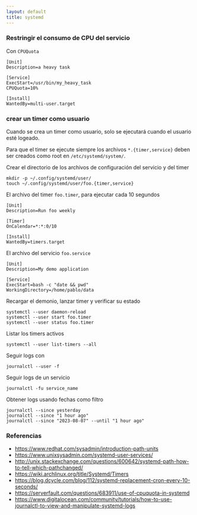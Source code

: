 ```yaml
---
layout: default
title: systemd
---
```


### Restringir el consumo de CPU del servicio

Con `CPUQuota`

    [Unit]
    Description=a heavy task

    [Service]
    ExecStart=/usr/bin/my_heavy_task
    CPUQuota=10%

    [Install]
    WantedBy=multi-user.target

### crear un timer como usuario

Cuando se crea un timer como usuario, solo se ejecutará cuando el usuario esté logeado.

Para que el timer se ejecute siempre los archivos `*.{timer,service}` deben ser creados como root en `/etc/systemd/system/`.

Crear el directorio de los archivos de configuración del servicio y del timer

    mkdir -p ~/.config/systemd/user/
    touch ~/.config/systemd/user/foo.{timer,service}

El archivo del timer `foo.timer`, para ejecutar cada 10 segundos

    [Unit]
    Description=Run foo weekly

    [Timer]
    OnCalendar=*:*:0/10

    [Install]
    WantedBy=timers.target

El archivo del servicio `foo.service`

    [Unit]
    Description=My demo application

    [Service]
    ExecStart=bash -c "date && pwd"
    WorkingDirectory=/home/pablo/data

Recargar el demonio, lanzar timer y verificar su estado

    systemctl --user daemon-reload
    systemctl --user start foo.timer
    systemctl --user status foo.timer

Listar los timers activos

    systemctl --user list-timers --all

Seguir logs con

    journalctl --user -f

Seguir logs de un servicio

    journalctl -fu service_name

Obtener logs usando fechas como filtro

    journalctl --since yesterday
    journalctl --since "1 hour ago"
    journalctl --since "2023-08-07" --until "1 hour ago"

### Referencias

-   https://www.redhat.com/sysadmin/introduction-path-units
-   https://www.unixsysadmin.com/systemd-user-services/
-   http://unix.stackexchange.com/questions/600642/systemd-path-how-to-tell-which-pathchanged/
-   https://wiki.archlinux.org/title/Systemd/Timers
-   https://blog.dcycle.com/blog/112/systemd-replacement-cron-every-10-seconds/
-   https://serverfault.com/questions/683911/use-of-cpuquota-in-systemd
-   https://www.digitalocean.com/community/tutorials/how-to-use-journalctl-to-view-and-manipulate-systemd-logs
